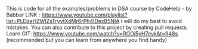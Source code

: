 This is code for all the examples/problems in DSA course by CodeHelp - by Babbar
LINK : https://www.youtube.com/playlist?list=PLDzeHZWIZsTryvtXdMr6rPh4IDexB5NIA
I will do my best to avoid mistakes. You can also contribute to this project by creating pull requests.
Learn GIT: https://www.youtube.com/watch?v=RGOj5yH7evk&t=948s (recommended but you can learn from anywhere you find handy)
